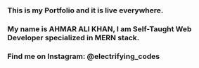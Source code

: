 ### This is my Portfolio and it is live everywhere.

### My name is AHMAR ALI KHAN, I am Self-Taught Web Developer specialized in MERN stack.

### Find me on Instagram: @electrifying_codes
